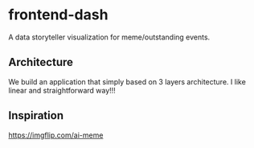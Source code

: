 # frontend-dash
A data storyteller visualization for meme/outstanding events. 

## Architecture 
We build an application that simply based on 3 layers architecture. 
I like linear and straightforward way!!!

## Inspiration 
https://imgflip.com/ai-meme
